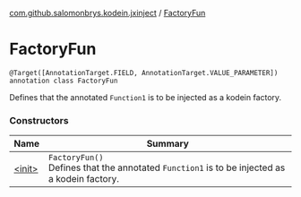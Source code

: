 [com.github.salomonbrys.kodein.jxinject](../index.md) / [FactoryFun](.)

# FactoryFun

`@Target([AnnotationTarget.FIELD, AnnotationTarget.VALUE_PARAMETER]) annotation class FactoryFun`

Defines that the annotated `Function1` is to be injected as a kodein factory.

### Constructors

| Name | Summary |
|---|---|
| [&lt;init&gt;](-init-.md) | `FactoryFun()`<br>Defines that the annotated `Function1` is to be injected as a kodein factory. |
